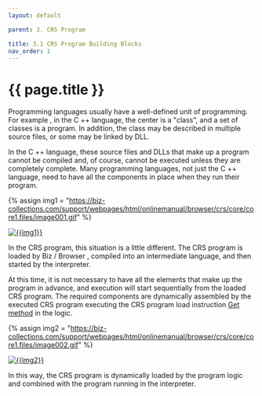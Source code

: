 ```yaml
---
layout: default

parent: 3. CRS Program 

title: 3.1 CRS Program Building Blocks
nav_order: 1
---
```


# {{ page.title }}

Programming languages ​​usually have a well-defined unit of programming. For example , in the C ++ language, the center is a "class", and a set of classes is a program. In addition, the class may be described in multiple source files, or some may be linked by DLL. 

In the C ++ language, these source files and DLLs that make up a program cannot be compiled and, of course, cannot be executed unless they are completely complete. Many programming languages, not just the C ++ language, need to have all the components in place when they run their program.


{% assign img1 = "https://biz-collections.com/support/webpages/html/onlinemanual/browser/crs/core/core1.files/image001.gif" %}



<a href="{{ img1 }}" target="_blank"> <img src="{{ img1 }}" alt="{{img1}}"></a>

In the CRS program, this situation is a little different. The CRS program is loaded by Biz / Browser , compiled into an intermediate language, and then started by the interpreter. 

At this time, it is not necessary to have all the elements that make up the program in advance, and execution will start sequentially from the loaded CRS program. The required components are dynamically assembled by the executed CRS program executing the CRS program load instruction [Get method](/package/system/netobject/methods/get) in the logic.

{% assign img2 = "https://biz-collections.com/support/webpages/html/onlinemanual/browser/crs/core/core1.files/image002.gif" %}


<a href="{{ img2 }}" target="_blank"> <img src="{{ img2 }}" alt="{{img2}}"></a>

 In this way, the CRS program is dynamically loaded by the program logic and combined with the program running in the interpreter.